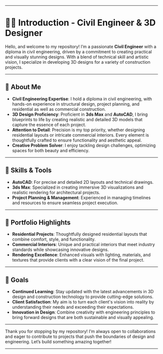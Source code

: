
---

# 👷‍♂️ Introduction - Civil Engineer & 3D Designer

Hello, and welcome to my repository! I’m a passionate **Civil Engineer** with a diploma in civil engineering, driven by a commitment to creating practical and visually stunning designs. With a blend of technical skill and artistic vision, I specialize in developing 3D designs for a variety of construction projects.

---

## 🌟 About Me

- **Civil Engineering Expertise**: I hold a diploma in civil engineering, with hands-on experience in structural design, project planning, and residential as well as commercial construction.
- **3D Design Proficiency**: Proficient in **3ds Max** and **AutoCAD**, I bring blueprints to life by creating realistic and detailed 3D models that capture the essence of each project.
- **Attention to Detail**: Precision is my top priority, whether designing residential layouts or intricate commercial interiors. Every element is thoughtfully crafted to ensure functionality and aesthetic appeal.
- **Creative Problem Solver**: I enjoy tackling design challenges, optimizing spaces for both beauty and efficiency.

---

## 💼 Skills & Tools

- **AutoCAD**: For precise and detailed 2D layouts and technical drawings.
- **3ds Max**: Specialized in creating immersive 3D visualizations and realistic rendering for architectural projects.
- **Project Planning & Management**: Experienced in managing timelines and resources to ensure seamless project execution.

---

## 📂 Portfolio Highlights

- **Residential Projects**: Thoughtfully designed residential layouts that combine comfort, style, and functionality.
- **Commercial Interiors**: Unique and practical interiors that meet industry standards while showcasing innovative designs.
- **Rendering Excellence**: Enhanced visuals with lighting, materials, and textures that provide clients with a clear vision of the final project.

---

## 🚀 Goals

- **Continued Learning**: Stay updated with the latest advancements in 3D design and construction technology to provide cutting-edge solutions.
- **Client Satisfaction**: My aim is to turn each client's vision into reality by understanding their needs and exceeding their expectations.
- **Innovation in Design**: Combine creativity with engineering principles to bring forward designs that are both sustainable and visually appealing.

---

Thank you for stopping by my repository! I’m always open to collaborations and eager to contribute to projects that push the boundaries of design and engineering. Let’s build something amazing together!

--- 
